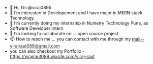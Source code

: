 - 👋 Hi, I’m @viraj0895
- 👀 I’m interested in Developement and I have major in MERN stack Technology.
- 🌱 I’m currently doing my internship in Numetry Technology Pune, as Software Developer Intern
- 💞️ I’m looking to collaborate on ... open source project
- 📫 How to reach me ... you can contact with me through my mail--virajraut089@gmail.com
- you can also checkout my Portfolio - https://virajraut089.wixsite.com/viraj-raut
<!---
viraj08957/viraj08957 is a ✨ special ✨ repository because its `README.md` (this file) appears on your GitHub profile.
You can click the Preview link to take a look at your changes.
--->
